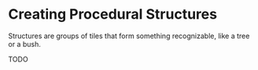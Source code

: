 # Creating Procedural Structures

Structures are groups of tiles that form something recognizable, like a tree or a bush.

TODO
